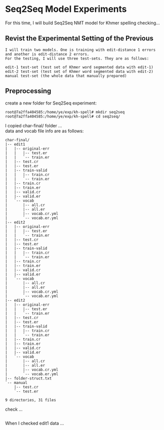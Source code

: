 # Seq2Seq Model Experiments

For this time, I will build Seq2Seq NMT model for Khmer spelling checking...  

## Revist the Experimental Setting of the Previous 

```
I will train two models. One is training with edit-distance 1 errors and another is edit-distance 2 errors.  
For the testing, I will use three test-sets. They are as follows:  

edit-1 test-set (test set of Khmer word segmented data with edit-1)  
edit-2 test-set (test set of Khmer word segmented data with edit-2)  
manual test-set (the whole data that manually prepared)  
```

## Preprocessing

create a new folder for Seq2Seq experiment:  

```
root@7a2ffa404585:/home/ye/exp/kh-spell# mkdir seq2seq
root@7a2ffa404585:/home/ye/exp/kh-spell# cd seq2seq/
```

I copied char-final/ folder ...  
data and vocab file info are as follows:   

```
char-final/
|-- edit1
|   |-- original-err
|   |   |-- test.er
|   |   `-- train.er
|   |-- test.cr
|   |-- test.er
|   |-- train-valid
|   |   |-- train.cr
|   |   `-- train.er
|   |-- train.cr
|   |-- train.er
|   |-- valid.cr
|   |-- valid.er
|   `-- vocab
|       |-- all.cr
|       |-- all.er
|       |-- vocab.cr.yml
|       `-- vocab.er.yml
|-- edit2
|   |-- original-err
|   |   |-- test.er
|   |   `-- train.er
|   |-- test.cr
|   |-- test.er
|   |-- train-valid
|   |   |-- train.cr
|   |   `-- train.er
|   |-- train.cr
|   |-- train.er
|   |-- valid.cr
|   |-- valid.er
|   `-- vocab
|       |-- all.cr
|       |-- all.er
|       |-- vocab.cr.yml
|       `-- vocab.er.yml
|-- edit2
|   |-- original-err
|   |   |-- test.er
|   |   `-- train.er
|   |-- test.cr
|   |-- test.er
|   |-- train-valid
|   |   |-- train.cr
|   |   `-- train.er
|   |-- train.cr
|   |-- train.er
|   |-- valid.cr
|   |-- valid.er
|   `-- vocab
|       |-- all.cr
|       |-- all.er
|       |-- vocab.cr.yml
|       `-- vocab.er.yml
|-- folder-struct.txt
`-- manual
    |-- test.cr
    `-- test.er

9 directories, 31 files
```

check  ...  

```

```

When I checked edit1 data ...  

```

```

```

```

```

```

```

```

```

```

```

```

```

```

```

```

```

```

```

```

```

```

```

```

```

```

```

```

```

```

```

```

```

```

```

```

```

```

```

```

```

```

```

```

```

```

```

```

```

```

```

```

```

```

```

```

```

```

```

```

```

```

```

```

```

```

```

```

```

```

```

```

```

```

```

```

```

```

```

```

```

```

```

```

```

```

```

```

```

```

```

```

```

```

```

```

```

```

```

```

```

```

```

```

```

```

```

```

```

```

```

```

```

```

```

```

```

```

```

```

```

```

```

```

```

```

```

```

```

```

```

```

```

```

```

```

```

```

```

```

```

```

```

```

```

```

```

```

```

```

```

```

```

```

